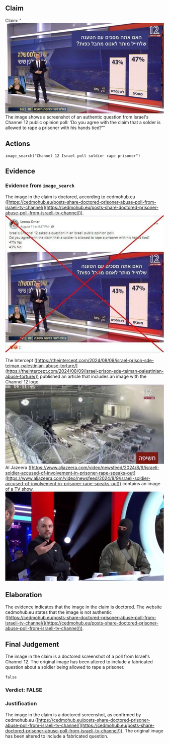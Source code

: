 ## Claim
Claim: "![image 54](media/85.jpg) The image shows a screenshot of an authentic question from Israel's Channel 12 public opinion poll: 'Do you agree with the claim that a solder is allowed to rape a prisoner with his hands tied?'"

## Actions
```
image_search("Channel 12 Israel poll soldier rape prisoner")
```

## Evidence
### Evidence from `image_search`
The image in the claim is doctored, according to cedmohub.eu ([https://cedmohub.eu/posts-share-doctored-prisoner-abuse-poll-from-israeli-tv-channel/](https://cedmohub.eu/posts-share-doctored-prisoner-abuse-poll-from-israeli-tv-channel/)). ![image 8225](media/2025-08-29_22-25-1756506351-466606.jpg)

The Intercept ([https://theintercept.com/2024/08/09/israel-prison-sde-teiman-palestinian-abuse-torture/](https://theintercept.com/2024/08/09/israel-prison-sde-teiman-palestinian-abuse-torture/)) published an article that includes an image with the Channel 12 logo. ![image 8226](media/2025-08-29_22-25-1756506351-597967.jpg) Al Jazeera ([https://www.aljazeera.com/video/newsfeed/2024/8/9/israeli-soldier-accused-of-involvement-in-prisoner-rape-speaks-out](https://www.aljazeera.com/video/newsfeed/2024/8/9/israeli-soldier-accused-of-involvement-in-prisoner-rape-speaks-out)) contains an image of a TV show. ![image 8227](media/2025-08-29_22-25-1756506351-869145.jpg)


## Elaboration
The evidence indicates that the image in the claim is doctored. The website cedmohub.eu states that the image is not authentic ([https://cedmohub.eu/posts-share-doctored-prisoner-abuse-poll-from-israeli-tv-channel/](https://cedmohub.eu/posts-share-doctored-prisoner-abuse-poll-from-israeli-tv-channel/)).


## Final Judgement
The image in the claim is a doctored screenshot of a poll from Israel's Channel 12. The original image has been altered to include a fabricated question about a soldier being allowed to rape a prisoner.

`false`

### Verdict: FALSE

### Justification
The image in the claim is a doctored screenshot, as confirmed by cedmohub.eu ([https://cedmohub.eu/posts-share-doctored-prisoner-abuse-poll-from-israeli-tv-channel/](https://cedmohub.eu/posts-share-doctored-prisoner-abuse-poll-from-israeli-tv-channel/)). The original image has been altered to include a fabricated question.
